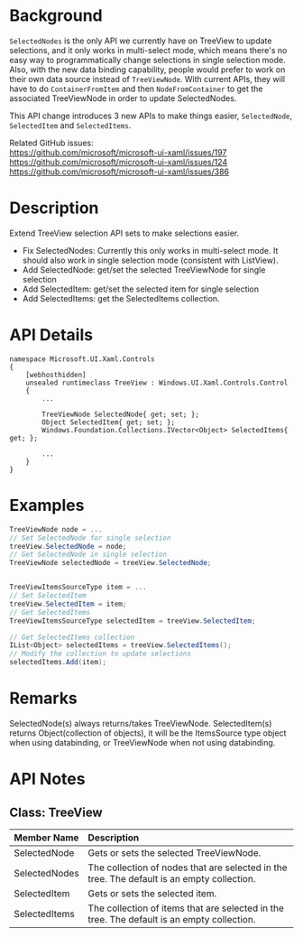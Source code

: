 # Background

`SelectedNodes` is the only API we currently have on TreeView to update selections, and it only works in multi-select mode, which means there's no easy way to programmatically change selections in single selection mode. Also, with the new data binding capability, people would prefer to work on their own data source instead of `TreeViewNode`. With current APIs, they will have to do `ContainerFromItem` and then `NodeFromContainer` to get the associated TreeViewNode in order to update SelectedNodes.

This API change introduces 3 new APIs to make things easier, `SelectedNode`, `SelectedItem` and `SelectedItems`.

Related GitHub issues:  
https://github.com/microsoft/microsoft-ui-xaml/issues/197  
https://github.com/microsoft/microsoft-ui-xaml/issues/124  
https://github.com/microsoft/microsoft-ui-xaml/issues/386

# Description

Extend TreeView selection API sets to make selections easier.

- Fix SelectedNodes: Currently this only works in multi-select mode. It should also work in single selection mode (consistent with ListView).
- Add SelectedNode: get/set the selected TreeViewNode for single selection
- Add SelectedItem: get/set the selected item for single selection
- Add SelectedItems: get the SelectedItems collection.

# API Details

```
namespace Microsoft.UI.Xaml.Controls
{
    [webhosthidden]
    unsealed runtimeclass TreeView : Windows.UI.Xaml.Controls.Control
    {
        ...

        TreeViewNode SelectedNode{ get; set; };
        Object SelectedItem{ get; set; };
        Windows.Foundation.Collections.IVector<Object> SelectedItems{ get; };

        ...
    }
}
```

# Examples

```C#
TreeViewNode node = ...
// Set SelectedNode for single selection
treeView.SelectedNode = node;
// Get SelectedNode in single selection
TreeViewNode selectedNode = treeView.SelectedNode;


TreeViewItemsSourceType item = ...
// Set SelectedItem
treeView.SelectedItem = item;
// Get SelectedItems
TreeViewItemsSourceType selectedItem = treeView.SelectedItem;

// Get SelectedItems collection
IList<Object> selectedItems = treeView.SelectedItems();
// Modify the collection to update selections
selectedItems.Add(item);

```

# Remarks

SelectedNode(s) always returns/takes TreeViewNode.
SelectedItem(s) returns Object(collection of objects), it will be the ItemsSource type object when using databinding, or TreeViewNode when not using databinding.

# API Notes

## Class: TreeView
| Member Name | Description |
|:- |:--|
| SelectedNode | Gets or sets the selected TreeViewNode. |
| SelectedNodes | The collection of nodes that are selected in the tree. The default is an empty collection. |
| SelectedItem | Gets or sets the selected item. |
| SelectedItems | The collection of items that are selected in the tree. The default is an empty collection. |
